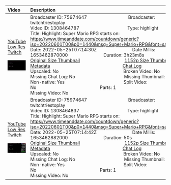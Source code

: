 |Video|Description|
|:---|:---|
|[YouTube Low Res](https://www.youtube.com/watch?v=Gew8D8D1QeU)<br>[Twitch](https://www.twitch.tv/videos/1308464787)<br><br>[<img src="../../../../../75974647/videos/thumbnails_1152p/2022/5/1653462870000_2022_05_25T07_14_30Z_75974647_1308464787_videos_thumbnails_1152p_thumb1308464787-2048x1152.jpg" width="200">](https://www.youtube.com/watch?v=Gew8D8D1QeU)|Broadcaster ID: 75974647          Broadcaster: twitchtriestoplay<br>Video ID: 1308464787             Type: highlight<br>Title: Highlight: Super Mario RPG starts on: https://www.timeanddate.com/countdown/generic?iso=20220601T00&p0=1440&msg=Super+Mario+RPG&font=sanseri<br>Date: 2022-05-25T07:14:30Z        Date Millis: 1653462870000        Duration: 3h23m8s<br>[Original Size Thumbnail](../../../../../75974647/videos/thumbnails_orig/2022/5/1653462870000_2022_05_25T07_14_30Z_75974647_1308464787_videos_thumbnails_orig_thumb1308464787-0x0.jpg)          [1152p Size Thumbnail](../../../../../75974647/videos/thumbnails_1152p/2022/5/1653462870000_2022_05_25T07_14_30Z_75974647_1308464787_videos_thumbnails_1152p_thumb1308464787-2048x1152.jpg)<br>[Metadata](../../../../../75974647/videos/metadata/2022/5/1653462870000_2022_05_25T07_14_30Z_75974647_1308464787_video_metadata.json)                 [Chat Log](../../../../../75974647/videos/chatlogs/2022/5/2022-05-25T07_14_30Z_75974647_1308464787_chat.json)<br>Upscaled: No                Broken Video: No<br>Missing Chat Log: No           Missing Thumbnail: No<br>Non-native: Yes              Split Video: No               Parts: 1<br>Missing Video: No
|[YouTube Low Res](https://www.youtube.com/watch?v=awGdartm0Hc)<br>[Twitch](https://www.twitch.tv/videos/1308464837)<br><br>[<img src="../../../../../75974647/videos/thumbnails_1152p/2022/5/1653462882000_2022_05_25T07_14_42Z_75974647_1308464837_videos_thumbnails_1152p_thumb1308464837-2048x1152.jpg" width="200">](https://www.youtube.com/watch?v=awGdartm0Hc)|Broadcaster ID: 75974647          Broadcaster: twitchtriestoplay<br>Video ID: 1308464837             Type: highlight<br>Title: Highlight: Super Mario RPG starts on: https://www.timeanddate.com/countdown/generic?iso=20220601T00&p0=1440&msg=Super+Mario+RPG&font=sanseri<br>Date: 2022-05-25T07:14:42Z        Date Millis: 1653462882000        Duration: 50s<br>[Original Size Thumbnail](../../../../../75974647/videos/thumbnails_orig/2022/5/1653462882000_2022_05_25T07_14_42Z_75974647_1308464837_videos_thumbnails_orig_thumb1308464837-0x0.jpg)          [1152p Size Thumbnail](../../../../../75974647/videos/thumbnails_1152p/2022/5/1653462882000_2022_05_25T07_14_42Z_75974647_1308464837_videos_thumbnails_1152p_thumb1308464837-2048x1152.jpg)<br>[Metadata](../../../../../75974647/videos/metadata/2022/5/1653462882000_2022_05_25T07_14_42Z_75974647_1308464837_video_metadata.json)                 [Chat Log](../../../../../75974647/videos/chatlogs/2022/5/2022-05-25T07_14_42Z_75974647_1308464837_chat.json)<br>Upscaled: No                Broken Video: No<br>Missing Chat Log: No           Missing Thumbnail: No<br>Non-native: Yes              Split Video: No               Parts: 1<br>Missing Video: No
